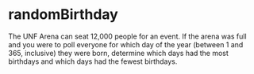# randomBirthday
The UNF Arena can seat 12,000 people for an event.  If the arena was full and you were to poll everyone for which day of the year (between 1 and 365, inclusive) they were born, determine which days had the most birthdays and which days had the fewest birthdays.

